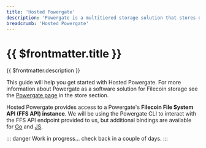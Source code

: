 ```yaml
---
title: 'Hosted Powergate'
description: 'Powergate is a multitiered storage solution that stores data with IPFS ("Hot" storage layer) and Filecoin ("Cold" storage layer). Hosted Powergate instances are available for builders upon request.'
breadcrumb: 'Hosted Powergate'
---
```


# {{ $frontmatter.title }}

{{ $frontmatter.description }}

This guide will help you get started with Hosted Powergate. For more information about Powergate as a software solution for Filecoin storage see the [Powergate page](../store/powergate.md) in the store section.

Hosted Powergate provides access to a Powergate's **Filecoin File System API (FFS API) instance**. We will be using the Powergate CLI to interact with the FFS API endpoint provided to us, but additional bindings are available for [Go](https://godoc.org/github.com/textileio/powergate/api/client) and [JS](https://textileio.github.io/js-powergate-client/).

::: danger
Work in progress... check back in a couple of days.
:::
